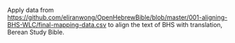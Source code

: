 Apply data from <a href='https://github.com/eliranwong/OpenHebrewBible/blob/master/001-aligning-BHS-WLC/final-mapping-data.csv'>https://github.com/eliranwong/OpenHebrewBible/blob/master/001-aligning-BHS-WLC/final-mapping-data.csv</a> to align the text of BHS with translation, Berean Study Bible.
